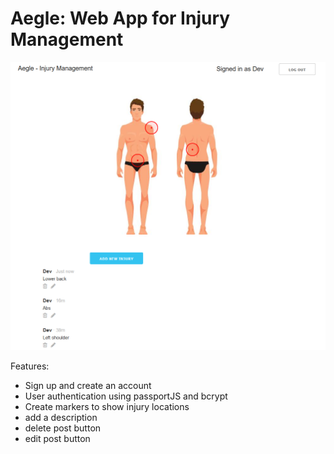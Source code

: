 # Aegle: Web App for Injury Management

![screenshot](https://raw.githubusercontent.com/brendan-holmes/injury-management/master/screenshotNew.PNG)

Features:
- Sign up and create an account
- User authentication using passportJS and bcrypt
- Create markers to show injury locations
- add a description
- delete post button
- edit post button